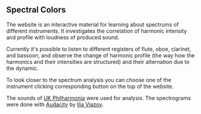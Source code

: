 ## Spectral Colors

The website is an interactive material for learning about spectrums of different instruments. It investigates the correlation of harmonic intensity and profile with loudness of produced sound.

Currently it's possible to listen to different registers of flute, oboe, clarinet, and bassoon, and observe the change of harmonic profile (the way how the harmonics and their intensities are structured) and their alternation due to the dynamic.

To look closer to the spectrum analysis you can choose one of the instrument clicking corresponding button on the top of the website.

The sounds of [UK Philharmonia](https://philharmonia.co.uk/resources/sound-samples/) were used for analysis. The spectrograms were done with [Audacity](https://www.audacityteam.org/download/) by [Ilia Viazov](https://iliaviazov.github.io/CV/).
